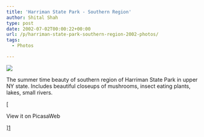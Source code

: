 ```yaml
---
title: 'Harriman State Park - Southern Region'
author: Shital Shah
type: post
date: 2002-07-02T00:00:22+00:00
url: /p/harriman-state-park-southern-region-2002-photos/
tags:
  - Photos

---
```

[<img src="/images/posts/2004/03/harriman.jpg" class="alignleft size-full" />][1]

The summer time beauty of southern region of Harriman State Park in upper NY state. Includes beautiful closeups of mushrooms, insect eating plants, lakes, small rivers.

[

View it on PicasaWeb

][1]

 [1]: https://picasaweb.google.com/111712720654017421562/HarrimanStateParkSouthernRegion?authuser=0&feat=directlink